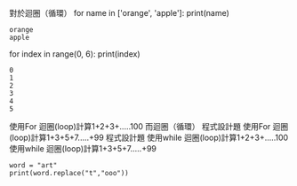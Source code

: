 對於迴圈（循環）
for name in ['orange', 'apple']:
	print(name)
```
orange
apple
```
for index in range(0, 6):
	print(index)
```
0
1
2
3
4
5
```
使用For 迴圈(loop)計算1+2+3+.....100
而迴圈（循環）
程式設計題
使用For 迴圈(loop)計算1+3+5+7.....+99
程式設計題
使用while 迴圈(loop)計算1+2+3+.....100
使用while 迴圈(loop)計算1+3+5+7.....+99
```
word = "art"
print(word.replace("t","ooo"))
```
